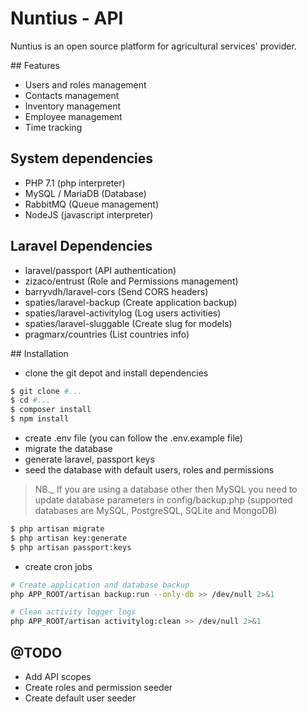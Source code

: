 # Nuntius - API

Nuntius is an open source platform for agricultural services' provider.

## Features

* Users and roles management
* Contacts management
* Inventory management
* Employee management
* Time tracking

## System dependencies

* PHP 7.1 (php interpreter)
* MySQL / MariaDB (Database)
* RabbitMQ (Queue management)
* NodeJS (javascript interpreter)

## Laravel Dependencies

* laravel/passport (API authentication)
* zizaco/entrust (Role and Permissions management)
* barryvdh/laravel-cors (Send CORS headers)
* spaties/laravel-backup (Create application backup)
* spaties/laravel-activitylog (Log users activities)
* spaties/laravel-sluggable (Create slug for models)
* pragmarx/countries (List countries info)

## Installation

* clone the git depot and install dependencies

```bash
$ git clone #...
$ cd #...
$ composer install
$ npm install
```

* create .env file (you can follow the .env.example file)
* migrate the database
* generate laravel, passport keys
* seed the database with default users, roles and permissions

> NB._ If you are using a database other then MySQL you need to update database parameters in config/backup.php (supported databases are MySQL, PostgreSQL, SQLite and MongoDB)

```bash
$ php artisan migrate
$ php artisan key:generate
$ php artisan passport:keys
```

* create cron jobs

```bash
# Create application and database backup
php APP_ROOT/artisan backup:run --only-db >> /dev/null 2>&1

# Clean activity logger logs
php APP_ROOT/artisan activitylog:clean >> /dev/null 2>&1
```

## @TODO

* Add API scopes
* Create roles and permission seeder
* Create default user seeder
